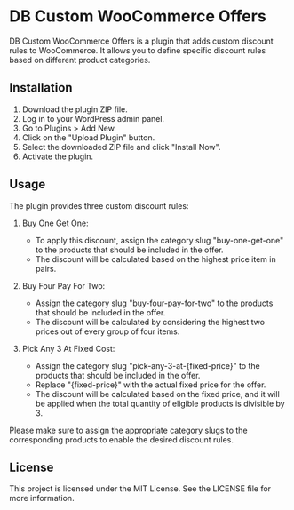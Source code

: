 # DB Custom WooCommerce Offers

DB Custom WooCommerce Offers is a plugin that adds custom discount rules to WooCommerce. It allows you to define specific discount rules based on different product categories.

## Installation

1. Download the plugin ZIP file.
2. Log in to your WordPress admin panel.
3. Go to Plugins > Add New.
4. Click on the "Upload Plugin" button.
5. Select the downloaded ZIP file and click "Install Now".
6. Activate the plugin.

## Usage

The plugin provides three custom discount rules:

1. Buy One Get One:

   - To apply this discount, assign the category slug "buy-one-get-one" to the products that should be included in the offer.
   - The discount will be calculated based on the highest price item in pairs.

2. Buy Four Pay For Two:

   - Assign the category slug "buy-four-pay-for-two" to the products that should be included in the offer.
   - The discount will be calculated by considering the highest two prices out of every group of four items.

3. Pick Any 3 At Fixed Cost:
   - Assign the category slug "pick-any-3-at-{fixed-price}" to the products that should be included in the offer.
   - Replace "{fixed-price}" with the actual fixed price for the offer.
   - The discount will be calculated based on the fixed price, and it will be applied when the total quantity of eligible products is divisible by 3.

Please make sure to assign the appropriate category slugs to the corresponding products to enable the desired discount rules.

## License

This project is licensed under the MIT License. See the LICENSE file for more information.

